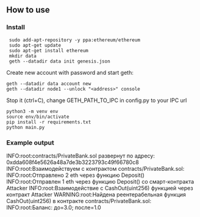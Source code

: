 ## How to use
### Install

```shell
 sudo add-apt-repository -y ppa:ethereum/ethereum
 sudo apt-get update
 sudo apt-get install ethereum
 mkdir data
 geth --datadir data init genesis.json
```
Create new account with password and start geth:
```shell
geth --datadir data account new
geth --datadir node1 --unlock "<address>" console
```
Stop it (ctrl+C), change GETH_PATH_TO_IPC in config.py to your IPC url
```shell
python3 -m venv env
source env/bin/activate
pip install -r requirements.txt
python main.py
```
### Example output
INFO:root:contracts/PrivateBank.sol развернут по адресу: 0xdda608f4e5626a48a7de3b3223793c49f66780c8
INFO:root:Взаимодействуем с контрактом contracts/PrivateBank.sol:
INFO:root:Отправлено 2 eth через функцию Deposit()
INFO:root:Отправлен 1 eth через функцию Deposit() со смарт-контракта Attacker
INFO:root:Взаимодействие с CashOut(uint256) функцией через контракт Attacker
WARNING:root:Найдена реентерабельная функция CashOut(uint256) в контракте contracts/PrivateBank.sol:
INFO:root:Баланс: до=3.0; после=1.0
